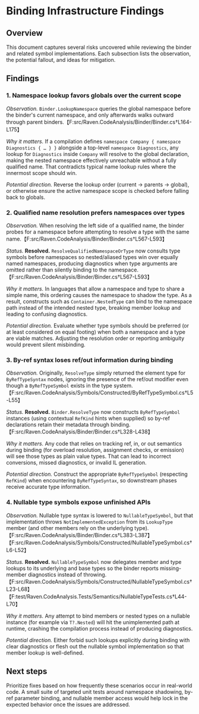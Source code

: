 # Binding Infrastructure Findings

## Overview
This document captures several risks uncovered while reviewing the binder and related symbol implementations. Each subsection lists the observation, the potential fallout, and ideas for mitigation.

## Findings

### 1. Namespace lookup favors globals over the current scope
*Observation.* `Binder.LookupNamespace` queries the global namespace before the binder's current namespace, and only afterwards walks outward through parent binders.【F:src/Raven.CodeAnalysis/Binder/Binder.cs†L164-L175】

*Why it matters.* If a compilation defines `namespace Company { namespace Diagnostics { … } }` alongside a top-level `namespace Diagnostics`, any lookup for `Diagnostics` inside `Company` will resolve to the global declaration, making the nested namespace effectively unreachable without a fully qualified name. That contradicts typical name lookup rules where the innermost scope should win.

*Potential direction.* Reverse the lookup order (current → parents → global), or otherwise ensure the active namespace scope is checked before falling back to globals.

### 2. Qualified name resolution prefers namespaces over types
*Observation.* When resolving the left side of a qualified name, the binder probes for a namespace before attempting to resolve a type with the same name.【F:src/Raven.CodeAnalysis/Binder/Binder.cs†L567-L593】

*Status.* **Resolved.** `ResolveQualifiedNamespaceOrType` now consults type symbols before namespaces so nested/aliased types win over equally named namespaces, producing diagnostics when type arguments are omitted rather than silently binding to the namespace.【F:src/Raven.CodeAnalysis/Binder/Binder.cs†L567-L593】

*Why it matters.* In languages that allow a namespace and type to share a simple name, this ordering causes the namespace to shadow the type. As a result, constructs such as `Container.NestedType` can bind to the namespace path instead of the intended nested type, breaking member lookup and leading to confusing diagnostics.

*Potential direction.* Evaluate whether type symbols should be preferred (or at least considered on equal footing) when both a namespace and a type are viable matches. Adjusting the resolution order or reporting ambiguity would prevent silent misbinding.

### 3. By-ref syntax loses ref/out information during binding
*Observation.* Originally, `ResolveType` simply returned the element type for `ByRefTypeSyntax` nodes, ignoring the presence of the ref/out modifier even though a `ByRefTypeSymbol` exists in the type system.【F:src/Raven.CodeAnalysis/Symbols/Constructed/ByRefTypeSymbol.cs†L5-L55】

*Status.* **Resolved.** `Binder.ResolveType` now constructs `ByRefTypeSymbol` instances (using contextual `RefKind` hints when supplied) so by-ref declarations retain their metadata through binding.【F:src/Raven.CodeAnalysis/Binder/Binder.cs†L328-L438】

*Why it matters.* Any code that relies on tracking ref, in, or out semantics during binding (for overload resolution, assignment checks, or emission) will see those types as plain value types. That can lead to incorrect conversions, missed diagnostics, or invalid IL generation.

*Potential direction.* Construct the appropriate `ByRefTypeSymbol` (respecting `RefKind`) when encountering `ByRefTypeSyntax`, so downstream phases receive accurate type information.

### 4. Nullable type symbols expose unfinished APIs
*Observation.* Nullable type syntax is lowered to `NullableTypeSymbol`, but that implementation throws `NotImplementedException` from its `LookupType` member (and other members rely on the underlying type).【F:src/Raven.CodeAnalysis/Binder/Binder.cs†L383-L387】【F:src/Raven.CodeAnalysis/Symbols/Constructed/NullableTypeSymbol.cs†L6-L52】

*Status.* **Resolved.** `NullableTypeSymbol` now delegates member and type lookups to its underlying and base types so the binder reports missing-member diagnostics instead of throwing.【F:src/Raven.CodeAnalysis/Symbols/Constructed/NullableTypeSymbol.cs†L23-L68】【F:test/Raven.CodeAnalysis.Tests/Semantics/NullableTypeTests.cs†L44-L70】

*Why it matters.* Any attempt to bind members or nested types on a nullable instance (for example via `T?.Nested`) will hit the unimplemented path at runtime, crashing the compilation process instead of producing diagnostics.

*Potential direction.* Either forbid such lookups explicitly during binding with clear diagnostics or flesh out the nullable symbol implementation so that member lookup is well-defined.

## Next steps
Prioritize fixes based on how frequently these scenarios occur in real-world code. A small suite of targeted unit tests around namespace shadowing, by-ref parameter binding, and nullable member access would help lock in the expected behavior once the issues are addressed.
